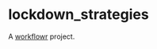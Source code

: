 # lockdown_strategies

A [workflowr][] project.

[workflowr]: https://github.com/jdblischak/workflowr
